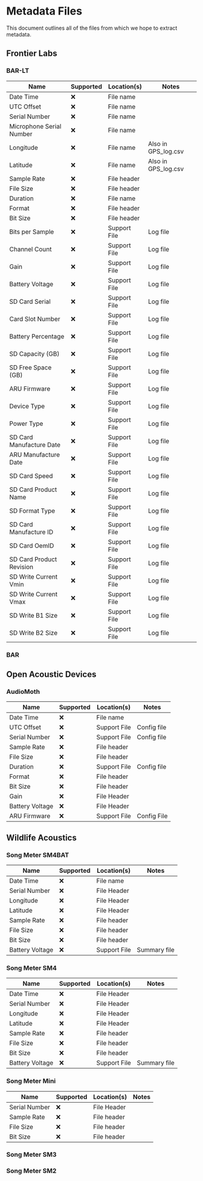 # Metadata Files

This document outlines all of the files from which we hope to extract metadata.

## Frontier Labs

### BAR-LT

| Name                     | Supported | Location(s)  | Notes               |
| ------------------------ | --------- | ------------ | ------------------- |
| Date Time                | :x:       | File name    |                     |
| UTC Offset               | :x:       | File name    |                     |
| Serial Number            | :x:       | File name    |                     |
| Microphone Serial Number | :x:       | File name    |                     |
| Longitude                | :x:       | File name    | Also in GPS_log.csv |
| Latitude                 | :x:       | File name    | Also in GPS_log.csv |
| Sample Rate              | :x:       | File header  |                     |
| File Size                | :x:       | File header  |                     |
| Duration                 | :x:       | File name    |                     |
| Format                   | :x:       | File header  |                     |
| Bit Size                 | :x:       | File header  |                     |
| Bits per Sample          | :x:       | Support File | Log file            |
| Channel Count            | :x:       | Support File | Log file            |
| Gain                     | :x:       | Support File | Log file            |
| Battery Voltage          | :x:       | Support File | Log file            |
| SD Card Serial           | :x:       | Support File | Log file            |
| Card Slot Number         | :x:       | Support File | Log file            |
| Battery Percentage       | :x:       | Support File | Log file            |
| SD Capacity (GB)         | :x:       | Support File | Log file            |
| SD Free Space (GB)       | :x:       | Support File | Log file            |
| ARU Firmware             | :x:       | Support File | Log file            |
| Device Type              | :x:       | Support File | Log file            |
| Power Type               | :x:       | Support File | Log file            |
| SD Card Manufacture Date | :x:       | Support File | Log file            |
| ARU Manufacture Date     | :x:       | Support File | Log file            |
| SD Card Speed            | :x:       | Support File | Log file            |
| SD Card Product Name     | :x:       | Support File | Log file            |
| SD Format Type           | :x:       | Support File | Log file            |
| SD Card Manufacture ID   | :x:       | Support File | Log file            |
| SD Card OemID            | :x:       | Support File | Log file            |
| SD Card Product Revision | :x:       | Support File | Log file            |
| SD Write Current Vmin    | :x:       | Support File | Log file            |
| SD Write Current Vmax    | :x:       | Support File | Log file            |
| SD Write B1 Size         | :x:       | Support File | Log file            |
| SD Write B2 Size         | :x:       | Support File | Log file            |

### BAR

## Open Acoustic Devices

### AudioMoth

| Name            | Supported | Location(s)  | Notes       |
| --------------- | --------- | ------------ | ----------- |
| Date Time       | :x:       | File name    |             |
| UTC Offset      | :x:       | Support File | Config file |
| Serial Number   | :x:       | Support File | Config file |
| Sample Rate     | :x:       | File header  |             |
| File Size       | :x:       | File header  |             |
| Duration        | :x:       | Support File | Config file |
| Format          | :x:       | File header  |             |
| Bit Size        | :x:       | File header  |             |
| Gain            | :x:       | File Header  |             |
| Battery Voltage | :x:       | File Header  |             |
| ARU Firmware    | :x:       | Support File | Config File |

## Wildlife Acoustics

### Song Meter SM4BAT

| Name            | Supported | Location(s)  | Notes        |
| --------------- | --------- | ------------ | ------------ |
| Date Time       | :x:       | File name    |              |
| Serial Number   | :x:       | File Header  |              |
| Longitude       | :x:       | File Header  |              |
| Latitude        | :x:       | File Header  |              |
| Sample Rate     | :x:       | File header  |              |
| File Size       | :x:       | File header  |              |
| Bit Size        | :x:       | File header  |              |
| Battery Voltage | :x:       | Support File | Summary file |

### Song Meter SM4

| Name            | Supported | Location(s)  | Notes        |
| --------------- | --------- | ------------ | ------------ |
| Date Time       | :x:       | File Header  |              |
| Serial Number   | :x:       | File Header  |              |
| Longitude       | :x:       | File Header  |              |
| Latitude        | :x:       | File Header  |              |
| Sample Rate     | :x:       | File header  |              |
| File Size       | :x:       | File header  |              |
| Bit Size        | :x:       | File header  |              |
| Battery Voltage | :x:       | Support File | Summary file |


### Song Meter Mini

| Name          | Supported | Location(s) | Notes |
| ------------- | --------- | ----------- | ----- |
| Serial Number | :x:       | File Header |       |
| Sample Rate   | :x:       | File header |       |
| File Size     | :x:       | File header |       |
| Bit Size      | :x:       | File header |       |

### Song Meter SM3

### Song Meter SM2
